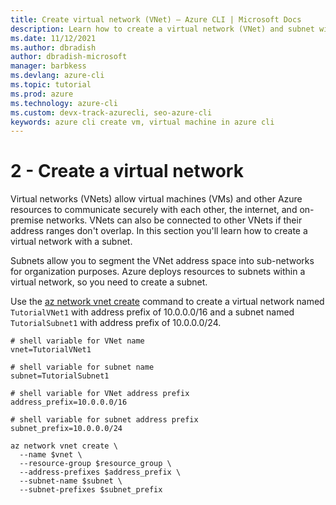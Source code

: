 ```yaml
---
title: Create virtual network (VNet) – Azure CLI | Microsoft Docs
description: Learn how to create a virtual network (VNet) and subnet with the Azure CLI .
ms.date: 11/12/2021
ms.author: dbradish
author: dbradish-microsoft
manager: barbkess
ms.devlang: azure-cli
ms.topic: tutorial
ms.prod: azure
ms.technology: azure-cli
ms.custom: devx-track-azurecli, seo-azure-cli
keywords: azure cli create vm, virtual machine in azure cli
---
```


# 2 - Create a virtual network

Virtual networks (VNets) allow virtual machines (VMs) and other Azure resources to communicate securely with each other, the internet, and on-premise networks. VNets can also be connected to other VNets if their address ranges don't overlap. In this section you'll learn how to create a virtual network with a subnet.

Subnets allow you to segment the VNet address space into sub-networks for organization purposes. Azure deploys resources to subnets within a virtual network, so you need to create a subnet.

Use the [az network vnet create](/cli/azure/network/vnet#az_network_vnet_create) command to create a virtual network named `TutorialVNet1` with address prefix of 10.0.0.0/16 and a subnet named `TutorialSubnet1` with address prefix of 10.0.0.0/24.

```azurecli-interactive
# shell variable for VNet name
vnet=TutorialVNet1

# shell variable for subnet name
subnet=TutorialSubnet1

# shell variable for VNet address prefix
address_prefix=10.0.0.0/16

# shell variable for subnet address prefix
subnet_prefix=10.0.0.0/24

az network vnet create \
  --name $vnet \
  --resource-group $resource_group \
  --address-prefixes $address_prefix \
  --subnet-name $subnet \
  --subnet-prefixes $subnet_prefix
```
